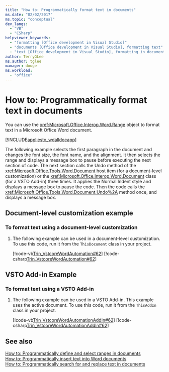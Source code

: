 ```yaml
---
title: "How to: Programmatically format text in documents"
ms.date: "02/02/2017"
ms.topic: "conceptual"
dev_langs: 
  - "VB"
  - "CSharp"
helpviewer_keywords: 
  - "formatting [Office development in Visual Studio]"
  - "documents [Office development in Visual Studio], formatting text"
  - "text [Office development in Visual Studio], formatting in documents"
author: TerryGLee
ms.author: tglee
manager: douge
ms.workload: 
  - "office"
---
```

# How to: Programmatically format text in documents
  You can use the <xref:Microsoft.Office.Interop.Word.Range> object to format text in a Microsoft Office Word document.  
  
 [!INCLUDE[appliesto_wdalldocapp](../vsto/includes/appliesto-wdalldocapp-md.md)]  
  
 The following example selects the first paragraph in the document and changes the font size, the font name, and the alignment. It then selects the range and displays a message box to pause before executing the next section of code. The next section calls the Undo method of the <xref:Microsoft.Office.Tools.Word.Document> host item (for a document-level customization) or the <xref:Microsoft.Office.Interop.Word.Document> class (for a VSTO Add-in) three times. It applies the Normal Indent style and displays a message box to pause the code. Then the code calls the <xref:Microsoft.Office.Tools.Word.Document.Undo%2A> method once, and displays a message box.  
  
## Document-level customization example  
  
### To format text using a document-level customization  
  
1.  The following example can be used in a document-level customization. To use this code, run it from the `ThisDocument` class in your project.  
  
     [!code-vb[Trin_VstcoreWordAutomation#62](../vsto/codesnippet/VisualBasic/Trin_VstcoreWordAutomationVB/ThisDocument.vb#62)]
     [!code-csharp[Trin_VstcoreWordAutomation#62](../vsto/codesnippet/CSharp/Trin_VstcoreWordAutomationCS/ThisDocument.cs#62)]  
  
## VSTO Add-in Example  
  
### To format text using a VSTO Add-in  
  
1.  The following example can be used in a VSTO Add-in. This example uses the active document. To use this code, run it from the `ThisAddIn` class in your project.  
  
     [!code-vb[Trin_VstcoreWordAutomationAddIn#62](../vsto/codesnippet/VisualBasic/Trin_VstcoreWordAutomationAddIn/ThisAddIn.vb#62)]
     [!code-csharp[Trin_VstcoreWordAutomationAddIn#62](../vsto/codesnippet/CSharp/Trin_VstcoreWordAutomationAddIn/ThisAddIn.cs#62)]  
  
## See also  
 [How to: Programmatically define and select ranges in documents](../vsto/how-to-programmatically-define-and-select-ranges-in-documents.md)   
 [How to: Programmatically insert text into Word documents](../vsto/how-to-programmatically-insert-text-into-word-documents.md)   
 [How to: Programmatically search for and replace text in documents](../vsto/how-to-programmatically-search-for-and-replace-text-in-documents.md)  
